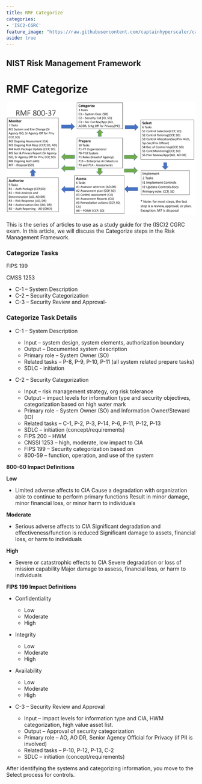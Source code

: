 ```yaml
---
title: RMF Categorize
categories:
- 'ISC2-CGRC'
feature_image: "https://raw.githubusercontent.com/captainhyperscaler/captainhyperscaler.github.io/main/images/2023/banner/banner%20logo_without_background.png"
aside: true
---
```


## NIST Risk Management Framework ##

# RMF Categorize #

![](/images/cgrc/rmf1.png)

This is the series of articles to use as a study guide for the (ISC)2 CGRC exam.  In this article, we will discuss the Categorize steps in the Risk Management Framework.


### Categorize Tasks ###

  FIPS 199
  
  CMSS 1253
- C-1 – System Description
- C-2 – Security Categorization
- C-3 – Security Review and Approval- 

### Categorize Task Details ###


- C-1 – System Description
  - Input – system design, system elements, authorization boundary
  - Output – Documented system description
  - Primary role – System Owner (SO)
  - Related tasks – P-8, P-9, P-10, P-11 (all system related prepare tasks)
  - SDLC - initiation

- C-2 – Security Categorization
  - Input – risk management strategy, org risk tolerance
  - Output – impact levels for information type and security objectives, categorization based on high water mark
  - Primary role – System Owner (SO) and Information Owner/Steward (IO)
  - Related tasks – C-1, P-2, P-3, P-14, P-6, P-11, P-12, P-13
  - SDLC – initiation (concept/requirements)
  - FIPS 200 – HWM
  - CNSSI 1253 – high, moderate, low impact to CIA
  - FIPS 199 – Security categorization based on 
  - 800-59 – function, operation, and use of the system

**800-60 Impact Definitions**

**Low**
- Limited adverse affects to CIA
Cause a degradation with organization able to continue to perform primary functions
Result in minor damage, minor financial loss, or minor harm to individuals

**Moderate**
- Serious adverse affects to CIA
Significant degradation and effectiveness/function is reduced
Significant damage to assets, financial loss, or harm to individuals

**High**
- Severe or catastrophic effects to CIA
Severe degradation or loss of mission capability
Major damage to assess, financial loss, or harm to individuals

**FIPS 199 Impact Definitions**

- Confidentiality
   - Low
   - Moderate
   - High
- Integrity
  - Low
  - Moderate
  - High
- Availability
  - Low
  - Moderate
  - High

- C-3 – Security Review and Approval
  - Input – impact levels for information type and CIA, HWM categorization, high value asset list.
  - Output – Approval of security categorization
  - Primary role – AO, AO DR, Senior Agency Official for Privacy (if PII is involved)
  - Related tasks – P-10, P-12, P-13, C-2
  - SDLC – initiation (concept/requirements)

After identifying the systems and categorizing information, you move to the Select process for controls.